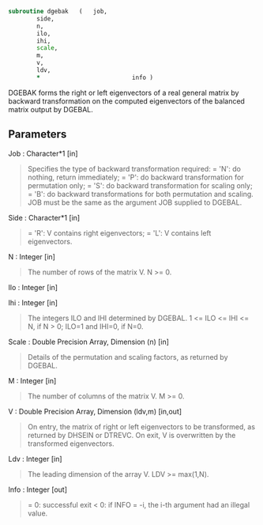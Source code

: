 ```fortran
subroutine dgebak	(	job,
		side,
		n,
		ilo,
		ihi,
		scale,
		m,
		v,
		ldv,
		*                          info )
```

 DGEBAK forms the right or left eigenvectors of a real general matrix
 by backward transformation on the computed eigenvectors of the
 balanced matrix output by DGEBAL.

## Parameters
Job : Character*1 [in]
> Specifies the type of backward transformation required:
> = 'N': do nothing, return immediately;
> = 'P': do backward transformation for permutation only;
> = 'S': do backward transformation for scaling only;
> = 'B': do backward transformations for both permutation and
> scaling.
> JOB must be the same as the argument JOB supplied to DGEBAL.

Side : Character*1 [in]
> = 'R':  V contains right eigenvectors;
> = 'L':  V contains left eigenvectors.

N : Integer [in]
> The number of rows of the matrix V.  N >= 0.

Ilo : Integer [in]

Ihi : Integer [in]
> The integers ILO and IHI determined by DGEBAL.
> 1 <= ILO <= IHI <= N, if N > 0; ILO=1 and IHI=0, if N=0.

Scale : Double Precision Array, Dimension (n) [in]
> Details of the permutation and scaling factors, as returned
> by DGEBAL.

M : Integer [in]
> The number of columns of the matrix V.  M >= 0.

V : Double Precision Array, Dimension (ldv,m) [in,out]
> On entry, the matrix of right or left eigenvectors to be
> transformed, as returned by DHSEIN or DTREVC.
> On exit, V is overwritten by the transformed eigenvectors.

Ldv : Integer [in]
> The leading dimension of the array V. LDV >= max(1,N).

Info : Integer [out]
> = 0:  successful exit
> < 0:  if INFO = -i, the i-th argument had an illegal value.

